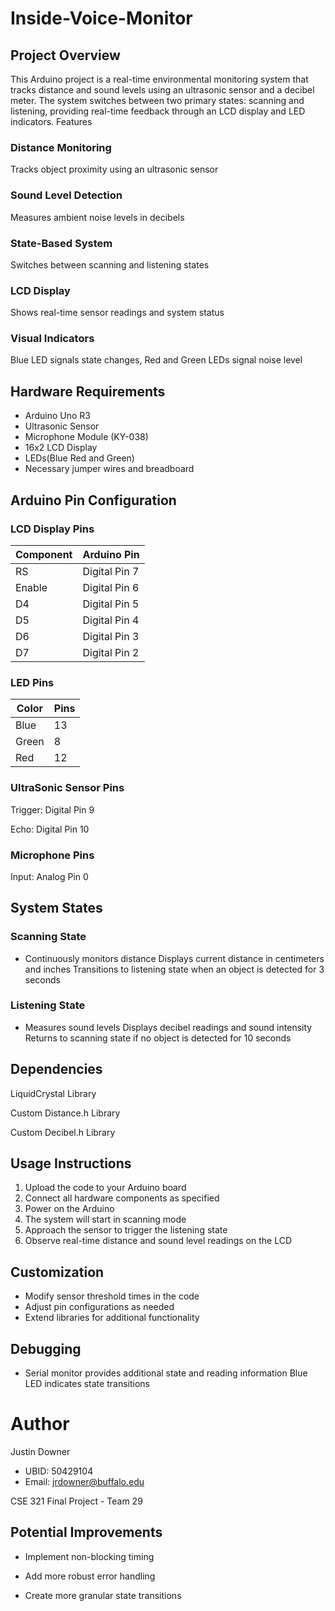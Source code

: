 # Inside-Voice-Monitor
## Project Overview
This Arduino project is a real-time environmental monitoring system that tracks distance and sound levels using an ultrasonic sensor and a decibel meter. The system switches between two primary states: scanning and listening, providing real-time feedback through an LCD display and LED indicators.
Features

### Distance Monitoring
Tracks object proximity using an ultrasonic sensor
### Sound Level Detection
Measures ambient noise levels in decibels
### State-Based System
Switches between scanning and listening states
### LCD Display 
Shows real-time sensor readings and system status
### Visual Indicators
Blue LED signals state changes, Red and Green LEDs signal noise level

## Hardware Requirements
- Arduino Uno R3
- Ultrasonic Sensor
- Microphone Module (KY-038)
- 16x2 LCD Display
- LEDs(Blue Red and Green)
- Necessary jumper wires and breadboard

## Arduino Pin Configuration

### LCD Display Pins

| Component | Arduino Pin |
|-----------|-------------|
| RS | Digital Pin 7 |
| Enable | Digital Pin 6 |
| D4 | Digital Pin 5 |
| D5 | Digital Pin 4 |
| D6 | Digital Pin 3 |
| D7 | Digital Pin 2 |

### LED Pins
| Color  | Pins |
| ------------- | ------------- |
| Blue  | 13  |
| Green  | 8  |
| Red  | 12  |

### UltraSonic Sensor Pins
Trigger: Digital Pin 9

Echo: Digital Pin 10

### Microphone Pins
Input: Analog Pin 0


## System States

### Scanning State

- Continuously monitors distance
Displays current distance in centimeters and inches
Transitions to listening state when an object is detected for 3 seconds


### Listening State

- Measures sound levels
Displays decibel readings and sound intensity
Returns to scanning state if no object is detected for 10 seconds



## Dependencies
LiquidCrystal Library

Custom Distance.h Library

Custom Decibel.h Library

## Usage Instructions

1. Upload the code to your Arduino board
2. Connect all hardware components as specified
3. Power on the Arduino
4. The system will start in scanning mode
5. Approach the sensor to trigger the listening state
5. Observe real-time distance and sound level readings on the LCD

## Customization

- Modify sensor threshold times in the code
- Adjust pin configurations as needed
- Extend libraries for additional functionality

## Debugging

- Serial monitor provides additional state and reading information
Blue LED indicates state transitions

# Author
Justin Downer
 - UBID: 50429104
 - Email: jrdowner@buffalo.edu

CSE 321 Final Project - Team 29


## Potential Improvements

- Implement non-blocking timing

- Add more robust error handling

- Create more granular state transitions


